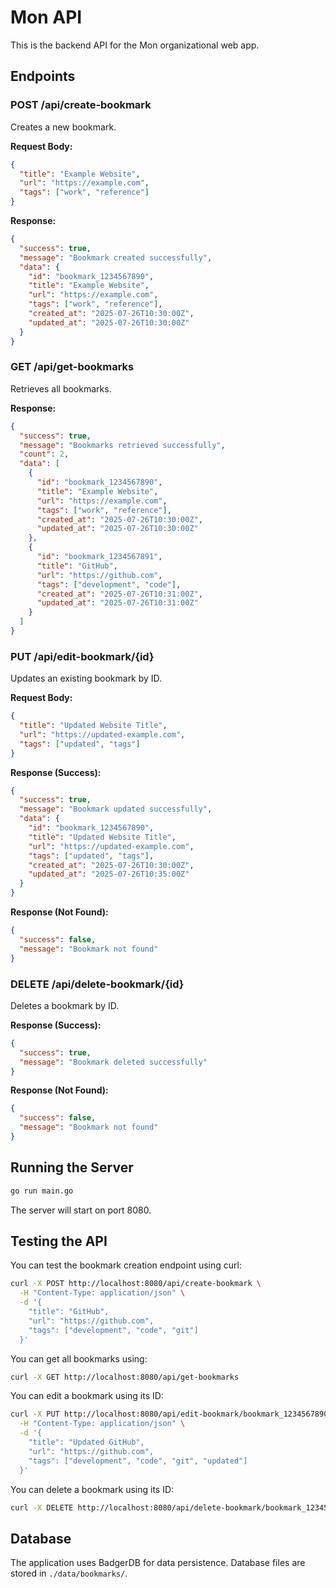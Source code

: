 # Mon API

This is the backend API for the Mon organizational web app.

## Endpoints

### POST /api/create-bookmark

Creates a new bookmark.

**Request Body:**
```json
{
  "title": "Example Website",
  "url": "https://example.com",
  "tags": ["work", "reference"]
}
```

**Response:**
```json
{
  "success": true,
  "message": "Bookmark created successfully",
  "data": {
    "id": "bookmark_1234567890",
    "title": "Example Website",
    "url": "https://example.com",
    "tags": ["work", "reference"],
    "created_at": "2025-07-26T10:30:00Z",
    "updated_at": "2025-07-26T10:30:00Z"
  }
}
```

### GET /api/get-bookmarks

Retrieves all bookmarks.

**Response:**
```json
{
  "success": true,
  "message": "Bookmarks retrieved successfully",
  "count": 2,
  "data": [
    {
      "id": "bookmark_1234567890",
      "title": "Example Website",
      "url": "https://example.com",
      "tags": ["work", "reference"],
      "created_at": "2025-07-26T10:30:00Z",
      "updated_at": "2025-07-26T10:30:00Z"
    },
    {
      "id": "bookmark_1234567891",
      "title": "GitHub",
      "url": "https://github.com",
      "tags": ["development", "code"],
      "created_at": "2025-07-26T10:31:00Z",
      "updated_at": "2025-07-26T10:31:00Z"
    }
  ]
}
```

### PUT /api/edit-bookmark/{id}

Updates an existing bookmark by ID.

**Request Body:**
```json
{
  "title": "Updated Website Title",
  "url": "https://updated-example.com",
  "tags": ["updated", "tags"]
}
```

**Response (Success):**
```json
{
  "success": true,
  "message": "Bookmark updated successfully",
  "data": {
    "id": "bookmark_1234567890",
    "title": "Updated Website Title",
    "url": "https://updated-example.com",
    "tags": ["updated", "tags"],
    "created_at": "2025-07-26T10:30:00Z",
    "updated_at": "2025-07-26T10:35:00Z"
  }
}
```

**Response (Not Found):**
```json
{
  "success": false,
  "message": "Bookmark not found"
}
```

### DELETE /api/delete-bookmark/{id}

Deletes a bookmark by ID.

**Response (Success):**
```json
{
  "success": true,
  "message": "Bookmark deleted successfully"
}
```

**Response (Not Found):**
```json
{
  "success": false,
  "message": "Bookmark not found"
}
```

## Running the Server

```bash
go run main.go
```

The server will start on port 8080.

## Testing the API

You can test the bookmark creation endpoint using curl:

```bash
curl -X POST http://localhost:8080/api/create-bookmark \
  -H "Content-Type: application/json" \
  -d '{
    "title": "GitHub",
    "url": "https://github.com",
    "tags": ["development", "code", "git"]
  }'
```

You can get all bookmarks using:

```bash
curl -X GET http://localhost:8080/api/get-bookmarks
```

You can edit a bookmark using its ID:

```bash
curl -X PUT http://localhost:8080/api/edit-bookmark/bookmark_1234567890 \
  -H "Content-Type: application/json" \
  -d '{
    "title": "Updated GitHub",
    "url": "https://github.com",
    "tags": ["development", "code", "git", "updated"]
  }'
```

You can delete a bookmark using its ID:

```bash
curl -X DELETE http://localhost:8080/api/delete-bookmark/bookmark_1234567890
```

## Database

The application uses BadgerDB for data persistence. Database files are stored in `./data/bookmarks/`.
